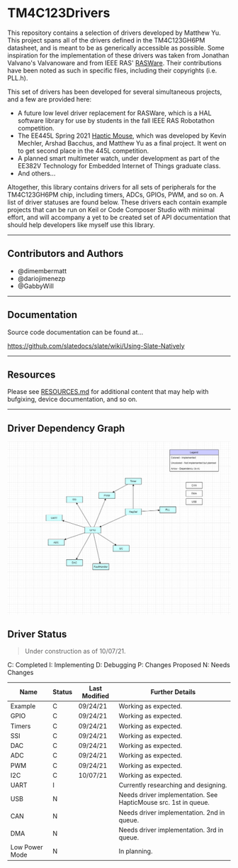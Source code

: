 # TM4C123Drivers

This repository contains a selection of drivers developed by Matthew Yu. This
project spans all of the drivers defined in the TM4C123GH6PM datasheet, and is
meant to be as generically accessible as possible. Some inspiration for the
implementation of these drivers was taken from Jonathan Valvano's Valvanoware
and from IEEE RAS' [RASWare](https://github.com/ut-ras/Rasware). Their
contributions have been noted as such in specific files, including their
copyrights (i.e. PLL.h). 

This set of drivers has been developed for several simultaneous projects, and a
few are provided here: 
* A future low level driver replacement for RASWare, which is a HAL software
  library for use by students in the fall IEEE RAS Robotathon competition. 
* The EE445L Spring 2021 [Haptic
  Mouse](https://www.youtube.com/watch?v=ZX0DsBXqy6Q), which was developed by
  Kevin Mechler, Arshad Bacchus, and Matthew Yu as a final project. It went on
  to get second place in the 445L competition. 
* A planned smart multimeter watch, under development as part of the EE382V
  Technology for Embedded Internet of Things graduate class. 
* And others...

Altogether, this library contains drivers for all sets of peripherals for the
TM4C123GH6PM chip, including timers, ADCs, GPIOs, PWM, and so on. A list of
driver statuses are found below. These drivers each contain example projects
that can be run on Keil or Code Composer Studio with minimal effort, and will
accompany a yet to be created set of API documentation that should help
developers like myself use this library. 

---

## Contributors and Authors

- @dimembermatt
- @dariojimenezp
- @GabbyWill

---

## Documentation

Source code documentation can be found at...

<https://github.com/slatedocs/slate/wiki/Using-Slate-Natively>


---

## Resources

Please see [RESOURCES.md](resources/RESOURCES.md) for additional content that may help with bufgixing, device documentation, and so on.

---

## Driver Dependency Graph

![dependency_graph](resources/driver_dependencies.drawio.png)

## Driver Status
> Under construction as of 10/07/21.

C: Completed
I: Implementing
D: Debugging
P: Changes Proposed
N: Needs Changes

| Name              | Status    | Last Modified    | Further Details                                                                                    |
|-------------------|-----------|------------------|----------------------------------------------------------------------------------------------------|
| Example           | C         | 09/24/21         | Working as expected.                                                                               |
| GPIO              | C         | 09/24/21         | Working as expected.                                                                               |
| Timers            | C         | 09/24/21         | Working as expected.                                                                               |
| SSI               | C         | 09/24/21         | Working as expected.                                                                               |
| DAC               | C         | 09/24/21         | Working as expected.                                                                               |
| ADC               | C         | 09/24/21         | Working as expected.                                                                               |
| PWM               | C         | 09/24/21         | Working as expected.                                                                               |
| I2C               | C         | 10/07/21         | Working as expected.                                                                               |
| UART              | I         |                  | Currently researching and designing.                                                               |
| USB               | N         |                  | Needs driver implementation. See HapticMouse src. 1st in queue.                                    |
| CAN               | N         |                  | Needs driver implementation. 2nd in queue.                                                         |
| DMA               | N         |                  | Needs driver implementation. 3rd in queue.                                                         |
| Low Power Mode    | N         |                  | In planning.                                                                                       |


